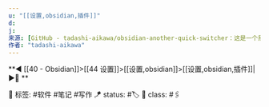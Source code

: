 ```yaml
---
u: "[[设置,obsidian,插件]]"
d:
j: 
来源: [GitHub - tadashi-aikawa/obsidian-another-quick-switcher：这是一个黑曜石插件，是快速切换器的另一种选择。](https://github.com/tadashi-aikawa/obsidian-another-quick-switcher)
作者: "tadashi-aikawa"
---
```


**◀️ [[40 - Obsidian]]>[[44 设置]]>[[设置,obsidian]]>[[设置,obsidian,插件]]| ▶️📎 **  

🧩 标签:  #软件 #笔记 #写作
🪁 status: #🏷️
🎏 class: #🖇️

